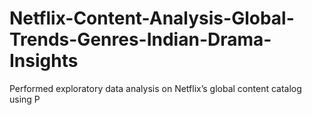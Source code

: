 # Netflix-Content-Analysis-Global-Trends-Genres-Indian-Drama-Insights
Performed exploratory data analysis on Netflix’s global content catalog using P
